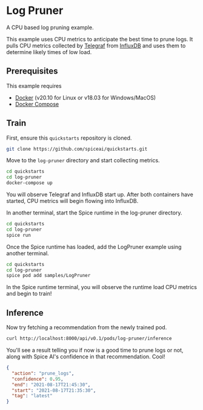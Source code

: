 # Log Pruner

A CPU based log pruning example.

This example uses CPU metrics to anticipate the best time to prune logs.  It pulls CPU metrics collected by [Telegraf](https://www.influxdata.com/time-series-platform/telegraf/) from [InfluxDB](https://www.influxdata.com/products/influxdb/) and uses them to determine likely times of low load.

## Prerequisites

This example requires

- [Docker](https://docs.docker.com/get-docker/) (v20.10 for Linux or v18.03 for Windows/MacOS)
- [Docker Compose](https://docs.docker.com/compose/install/)

## Train

First, ensure this `quickstarts` repository is cloned.

```bash
git clone https://github.com/spiceai/quickstarts.git
```

Move to the `log-pruner` directory and start collecting metrics.

```bash
cd quickstarts
cd log-pruner
docker-compose up
```

You will observe Telegraf and InfluxDB start up.  After both containers have started, CPU metrics will begin flowing into InfluxDB.

In another terminal, start the Spice runtime in the log-pruner directory.

```bash
cd quickstarts
cd log-pruner
spice run
```

Once the Spice runtime has loaded, add the LogPruner example using another terminal.

```bash
cd quickstarts
cd log-pruner
spice pod add samples/LogPruner
```

In the Spice runtime terminal, you will observe the runtime load CPU metrics and begin to train!

## Inference

Now try fetching a recommendation from the newly trained pod.

```bash
curl http://localhost:8000/api/v0.1/pods/log-pruner/inference
```

You'll see a result telling you if now is a good time to prune logs or not, along with Spice AI's confidence in that recommendation.  Cool!

```json
{
  "action": "prune_logs",
  "confidence": 0.95,
  "end": "2021-08-17T21:45:30",
  "start": "2021-08-17T21:35:30",
  "tag": "latest"
}
```